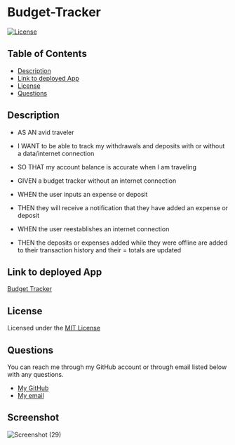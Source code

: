 # Budget-Tracker

[![License](https://img.shields.io/badge/License-MIT-brightgreen)](https://opensource.org/licenses/MIT)

## Table of Contents

  - [Description](#description)
  - [Link to deployed App](#Link)
  - [License](#license)
  - [Questions](#questions)

## Description <a id = "description"></a>

- AS AN avid traveler
- I WANT to be able to track my withdrawals and deposits with or without a data/internet connection
- SO THAT my account balance is accurate when I am traveling

- GIVEN a budget tracker without an internet connection
- WHEN the user inputs an expense or deposit
- THEN they will receive a notification that they have added an expense or deposit
- WHEN the user reestablishes an internet connection
- THEN the deposits or expenses added while they were offline are added to their transaction history and their = totals are updated

## Link to deployed App <a id = "Link">

[Budget Tracker](https://infinite-shelf-94097.herokuapp.com/)

## License <a id = "license"></a>

Licensed under the [MIT License](./License.txt)

## Questions <a id = "questions"></a>

You can reach me through my GitHub account or through email listed below with any questions.

- [My GitHub](https://github.com/tddstuke)
- [My email](mailto:tddstuke@gmail.com)

## Screenshot

![Screenshot (29)](https://user-images.githubusercontent.com/98231816/180663502-f5986b28-0489-44ef-b62c-863246d3ff7d.png)
